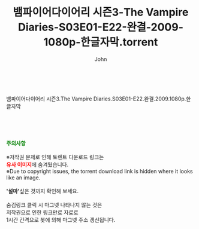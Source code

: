﻿---
layout: post
title:  "뱀파이어다이어리 시즌3-The Vampire Diaries-S03E01-E22-완결-2009-1080p-한글자막.torrent"
author: John
categories: [ 드라마 ]
tags: [  ]
image:  
description: "뱀파이어다이어리 시즌3-The Vampire Diaries-S03E01-E22-완결-2009-1080p-한글자막 torrent 정보 공유"
toc: true
toc_sticky: true
---

<br>
<div class="view-img">
<img alt="" class="img-tag" content="http://torrentmobile60.com/data/file/drama/2041236355_SRqXLu6J_024437c39b8147646d33cf461f3458e6293677b1.jpg" itemprop="image" src="http://torrentmobile60.com/data/file/drama/2041236355_SRqXLu6J_024437c39b8147646d33cf461f3458e6293677b1.jpg"/></div><div class="view-content" itemprop="description">
<p>뱀파이어다이어리 시즌3.The Vampire Diaries.S03E01-E22.완결.2009.1080p.한글자막<br/></p> </div>
    
<br><br><br>
<p data-ke-size="size16"><b><span style="color: green;">주의사항</span></b><br /><br />※저작권 문제로 인해 토렌트 다운로드 링크는<br /><b><span style="color: red;">유사 이미지</span></b>에 숨겨뒀습니다.<br />※Due to copyright issues, the torrent download link is hidden where it looks like an image.<br /><br /><b>'설마'</b>싶은 것까지 확인해 보세요.<br /><br />숨김링크 클릭 시 마그넷 나타나지 않는 것은<br />저작권으로 인한 링크만료 자료로<br />1시간 간격으로 봇에 의해 마그넷 주소 갱신됩니다.</p>
